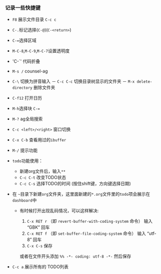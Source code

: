 ### 记录一些快捷键
- `F8` 展示文件目录 `C-c c`
- `C-.`标记选择(`C-@`)(`C-<return>`)
- `C-=`选择区域
- `M-C-8`,`M-C-9`,`M-C-7`设置透明度
- 'C-`' 代码折叠
- `M-s /` counsel-ag
- `C-\` 切换为拼音输入
－ `C-c C-c` 切换目录树显示的文件夹
－ `M-x delete-directory` 删除文件夹
- `C-f12` 打开日历
- `M-h`选择块 `C-=`
- `M-?` ag全局搜索
- `C-c <left>/<right>` 窗口切换
- `C-x C-b` 查看用过的`ibuffer`
- `M-/` 提示功能
- `todo`功能使用：
  - 新建org文件后，输入`**`
  - `C-c C-t` 改变TODO状态
  - `C-c C-s` 选择TODO的时间 (按住shift键，方向键选择日期)

- 在 `~`目录下新建`org`文件夹，这里面新建的`*.org`文件里的`todo`项会展示在`dashboard`中
  - 有时候打开出现乱码情况，可以这样解决:

     1. `C-x RET r` （即 `revert-buffer-with-coding-system` 命令） 输入 “GBK” 回车
     2. `C-x RET f` （即 `set-buffer-file-coding-system` 命令） 输入 “utf-8” 回车
     3. `C-x C-s` 保存

     或者在文件开头添加 `%% -*- coding: utf-8 -*-` 然后保存

- `C-c a` 展示所有的 TODO列表
